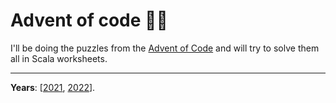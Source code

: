 # Advent of code 🎄🎅

I'll be doing the puzzles from the [Advent of Code](https://adventofcode.com/) and will try to solve them all in Scala worksheets.

----
**Years**: [[2021](puzzles/2021), [2022](/puzzles/2022)].
